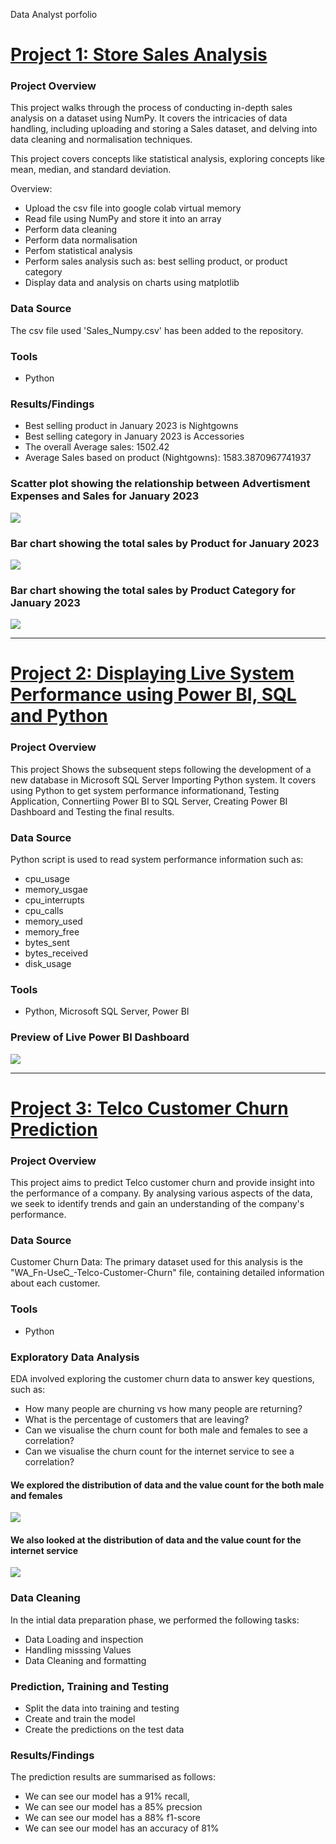 Data Analyst porfolio

# [Project 1: Store Sales Analysis](https://github.com/MrKome/Store_Sales_Analysis)

### Project Overview 

This project walks through the process of conducting in-depth sales analysis on a dataset using NumPy. It covers the intricacies of data handling, including uploading and storing a Sales dataset, and delving into data cleaning and normalisation techniques. 

This project covers concepts like statistical analysis, exploring concepts like mean, median, and standard deviation.

Overview: 

- Upload the csv file into google colab virtual memory
- Read file using NumPy and store it into an array 
- Perform data cleaning
- Perform data normalisation
- Perfom statistical analysis
- Perform sales analysis such as: best selling product, or product category
- Display data and analysis on charts using matplotlib 


### Data Source

The csv file used 'Sales_Numpy.csv' has been added to the repository. 


### Tools 

- Python

### Results/Findings

- Best selling product in January 2023 is Nightgowns
- Best selling category in January 2023 is Accessories
- The overall Average sales: 1502.42
- Average Sales based on product (Nightgowns): 1583.3870967741937


### Scatter plot showing the relationship between Advertisment Expenses and Sales for January 2023
![](./images/SnA%20Plot%201.png)

### Bar chart showing the total sales by Product for January 2023
![](./images/T_sales_by_Product.png)

### Bar chart showing the total sales by Product Category for January 2023
![](./images/T_sales_by_Product_Cat.png)


---


# [Project 2: Displaying Live System Performance using Power BI, SQL and Python ](https://github.com/MrKome/System_info_performance_Monitor)

### Project Overview 

This project Shows the subsequent steps following the development of a new database in Microsoft SQL Server Importing Python system. It covers using Python to get system performance informationand, Testing Application, Connertiing Power BI to SQL Server, Creating Power BI Dashboard and Testing the final results.

### Data Source

Python script is used to read system performance information such as: 
- cpu_usage
- memory_usgae
- cpu_interrupts
- cpu_calls
- memory_used
- memory_free
- bytes_sent
- bytes_received
- disk_usage

### Tools 

- Python, Microsoft SQL Server, Power BI

### Preview of Live Power BI Dashboard

![](./images/Sys_Info_Perf_Mon%20Snapshot.jpg)


---

# [Project 3: Telco Customer Churn Prediction](https://github.com/MrKome/DS_Churn_Project/tree/main)

### Project Overview 

This project aims to predict Telco customer churn and provide insight into the performance of a company. By analysing various aspects of the data, we seek to identify trends and gain an understanding of the company's performance. 

### Data Source

Customer Churn Data: The primary dataset used for this analysis is the "WA_Fn-UseC_-Telco-Customer-Churn" file, containing detailed information about each customer. 

### Tools 

- Python 

### Exploratory Data Analysis

EDA involved exploring the customer churn data to answer key questions, such as: 

- How many people are churning vs how many people are returning?
- What is the percentage of customers that are leaving?
- Can we visualise the churn count for both male and females to see a correlation?
- Can we visualise the churn count for the internet service to see a correlation?

#### We explored the distribution of data and the value count for the both male and females
![](./images/Customer%20Churn%20Count.png)



#### We also looked at the distribution of data and the value count for the internet service
![](./images/Churn%20count%20for%20Internet%20Service.png)


### Data Cleaning

In the intial data preparation phase, we performed the following tasks:

- Data Loading and inspection
- Handling misssing Values
- Data Cleaning and formatting

### Prediction, Training and Testing

- Split the data into training and testing
- Create and train the model 
- Create the predictions on the test data

### Results/Findings

The prediction results are summarised as follows:
- We can see our model has a 91% recall,
- We can see our model has a 85% precsion
- We can see our model has a 88% f1-score
- We can see our model has an accuracy of 81% 
